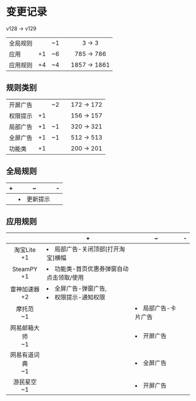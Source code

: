 # 变更记录

v128 -> v129

||||||
|-|:-:|:-:|:-:|:-:|
|全局规则||~1||3 -> 3|
|应用|+1|~6||785 -> 786|
|应用规则|+4|~4||1857 -> 1861|

## 规则类别

||||||
|-|:-:|:-:|:-:|:-:|
|开屏广告||~2||172 -> 172|
|权限提示|+1|||156 -> 157|
|局部广告|+1|~1||320 -> 321|
|全屏广告|+1|~1||512 -> 513|
|功能类|+1|||200 -> 201|

## 全局规则

|+|~|-|
|-|-|-|
||<li>更新提示||

## 应用规则

||+|~|-|
|:-:|-|-|-|
|淘宝Lite<br>+1|<li>局部广告-关闭顶部[打开淘宝]横幅|||
|SteamPY<br>+1|<li>功能类-首页优惠券弹窗自动点击领取/使用|||
|雷神加速器<br>+2|<li>全屏广告-弹窗广告,<li>权限提示-通知权限|||
|摩托范<br>~1||<li>局部广告-卡片广告||
|网易邮箱大师<br>~1||<li>开屏广告||
|网易有道词典<br>~1||<li>全屏广告||
|游民星空<br>~1||<li>开屏广告||
